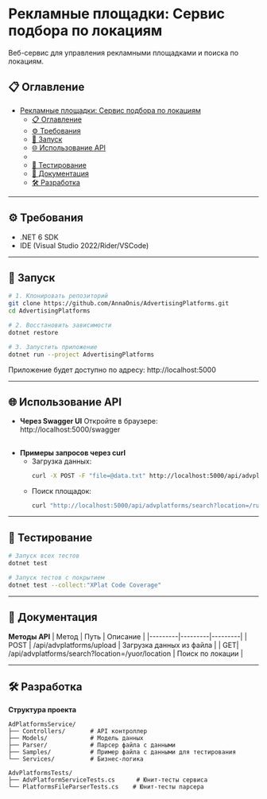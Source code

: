 # Рекламные площадки: Сервис подбора по локациям

Веб-сервис для управления рекламными площадками и поиска по локациям.

## 📋 Оглавление
- [Рекламные площадки: Сервис подбора по локациям](#рекламные-площадки-сервис-подбора-по-локациям)
  - [📋 Оглавление](#-оглавление)
  - [⚙️ Требования](#️-требования)
  - [🚀 Запуск](#-запуск)
  - [🌐 Использование API](#-использование-api)
  - [](#)
  - [🧪 Тестирование](#-тестирование)
  - [📖 Документация](#-документация)
  - [🛠 Разработка](#-разработка)
  
---

## ⚙️ Требования
- .NET 6 SDK
- IDE (Visual Studio 2022/Rider/VSCode)

---

## 🚀 Запуск
```bash
# 1. Клонировать репозиторий
git clone https://github.com/AnnaOnis/AdvertisingPlatforms.git
cd AdvertisingPlatforms

# 2. Восстановить зависимости
dotnet restore

# 3. Запустить приложение
dotnet run --project AdvertisingPlatforms
```
Приложение будет доступно по адресу: http://localhost:5000

---

## 🌐 Использование API

- **Через Swagger UI**
    Откройте в браузере: http://localhost:5000/swagger
##
- **Примеры запросов через curl**
    - Загрузка данных:
      ```bash
      curl -X POST -F "file=@data.txt" http://localhost:5000/api/advplatforms/upload
      ```
    - Поиск площадок:
      ```bash
      curl "http://localhost:5000/api/advplatforms/search?location=/ru/msk"
      ```
---

## 🧪 Тестирование

```bash
# Запуск всех тестов
dotnet test

# Запуск тестов с покрытием
dotnet test --collect:"XPlat Code Coverage"
```
---

## 📖 Документация

**Методы API**
|  Метод  | Путь    | Описание |
|---------|---------|---------|
| POST  | 	/api/advplatforms/upload  | Загрузка данных из файла  |
| GET| /api/advplatforms/search?location=/yuor/location | Поиск по локации  |

---

## 🛠 Разработка

**Структура проекта**
```
AdPlatformsService/
├── Controllers/       # API контроллер
├── Models/            # Модель данных
├── Parser/            # Парсер файла с данными
├── Samples/           # Пример файла с данными для тестирования
└── Services/          # Бизнес-логика

AdvPlatformsTests/
├── AdvPlatformServiceTests.cs      # Юнит-тесты сервиса
└── PlatformsFileParserTests.cs    # Юнит-тесты парсера
```
